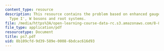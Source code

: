 ```yaml
---
content_type: resource
description: This resource contains the problem based on enhanced gauge groups in
  Type I', W bosons and root systems.
file: /media/https%3A/open-learning-course-data-rc.s3.amazonaws.com/8-871-selected-topics-in-theoretical-particle-physics-branes-and-gauge-theory-dynamics-fall-2004/8b109cfd9d39589e00086bdcac616d93_ps7.pdf
file_type: application/pdf
resourcetype: Document
title: ps7.pdf
uid: 8b109cfd-9d39-589e-0008-6bdcac616d93
---
```

